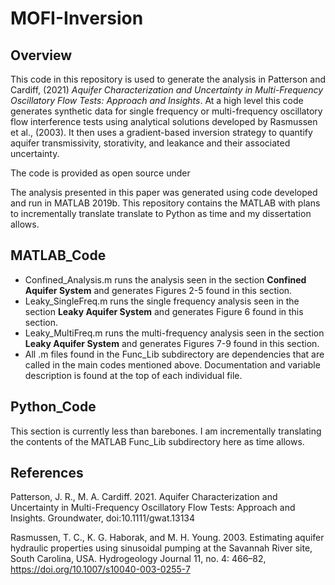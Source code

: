 # MOFI-Inversion

## Overview
This code in this repository is used to generate the analysis in Patterson and Cardiff, (2021) *Aquifer Characterization and Uncertainty in Multi-Frequency Oscillatory Flow Tests: Approach and Insights*. At a high level this code generates synthetic data for single frequency or multi-frequency oscillatory flow interference tests using analytical solutions developed by Rasmussen et al., (2003). It then uses a gradient-based inversion strategy to quantify aquifer transmissivity, storativity, and leakance and their associated uncertainty.

The code is provided as open source under 

The analysis presented in this paper was generated using code developed and run in MATLAB 2019b. This repository contains the MATLAB with plans to incrementally translate translate to Python as time and my dissertation allows.

## MATLAB_Code
* Confined_Analysis.m runs the analysis seen in the section **Confined Aquifer System** and generates Figures 2-5 found in this section.
* Leaky_SingleFreq.m runs the single frequency analysis seen in the section **Leaky Aquifer System** and generates Figure 6 found in this section.
* Leaky_MultiFreq.m runs the multi-frequency analysis seen in the section **Leaky Aquifer System** and generates Figures 7-9 found in this section.
* All .m files found in the Func_Lib subdirectory are dependencies that are called in the main codes mentioned above. Documentation and variable description is found at the top of each individual file.

## Python_Code
This section is currently less than barebones. I am incrementally translating the contents of the MATLAB Func_Lib subdirectory here as time allows.

## References
Patterson, J. R., M. A. Cardiff. 2021. Aquifer Characterization and Uncertainty in Multi-Frequency Oscillatory Flow Tests: Approach and Insights. Groundwater, doi:10.1111/gwat.13134

Rasmussen, T. C., K. G. Haborak, and M. H. Young. 2003. Estimating aquifer hydraulic properties using sinusoidal pumping at the Savannah River site, South Carolina, USA. Hydrogeology Journal 11, no. 4: 466–82, https://doi.org/10.1007/s10040-003-0255-7
